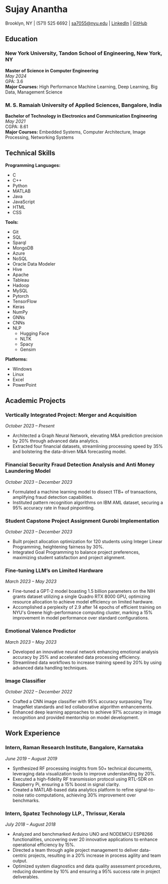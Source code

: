 
# Sujay Anantha

Brooklyn, NY | (571) 525 6692 | sa7055@nyu.edu | [LinkedIn](https://www.linkedin.com/in/sujay-anantha-1799961b0/) | [GitHub](https://github.com/Sujay-Anantha)

## Education

### New York University, Tandon School of Engineering, New York, NY
**Master of Science in Computer Engineering**  
*May 2024*  
GPA: 3.6  
**Major Courses:** High Performance Machine Learning, Deep Learning, Big Data, Management Science

### M. S. Ramaiah University of Applied Sciences, Bangalore, India
**Bachelor of Technology in Electronics and Communication Engineering**  
*May 2021*  
CGPA: 8.61  
**Major Courses:** Embedded Systems, Computer Architecture, Image Processing, Networking Systems

## Technical Skills

**Programming Languages:**  
- C
- C++
- Python
- MATLAB
- Java
- JavaScript
- HTML
- CSS

**Tools:**  
- Git
- SQL
- Sparql
- MongoDB
- Azure
- NoSQL
- Oracle Data Modeler
- Hive
- Apache
- Tableau
- Hadoop
- MySQL
- Pytorch
- TensorFlow
- Keras
- NumPy
- GNNs
- CNNs
- NLP
  - Hugging Face
  - NLTK
  - Spacy
  - Gensim

**Platforms:**  
- Windows
- Linux
- Excel
- PowerPoint

## Academic Projects

### Vertically Integrated Project: Merger and Acquisition
*October 2023 – Present*
- Architected a Graph Neural Network, elevating M&A prediction precision by 20% through advanced data analytics.
- Extracted four financial datasets, streamlining processing speed by 35% and bolstering the data-driven M&A forecasting model.

### Financial Security Fraud Detection Analysis and Anti Money Laundering Model
*October 2023 – December 2023*
- Formulated a machine learning model to dissect 1TB+ of transactions, amplifying fraud detection capabilities.
- Instituted pattern recognition algorithms on IBM AML dataset, securing a 95% accuracy rate in fraud pinpointing.

### Student Capstone Project Assignment Gurobi Implementation
*October 2023 – December 2023*
- Built project allocation optimization for 120 students using Integer Linear Programming, heightening fairness by 30%.
- Integrated Goal Programming to balance project preferences, maximizing student satisfaction and project alignment.

### Fine-tuning LLM’s on Limited Hardware
*March 2023 – May 2023*
- Fine-tuned a GPT-2 model boasting 1.5 billion parameters on the NIH grants dataset utilizing a single Quadro RTX 8000 GPU, optimizing resource allocation to achieve model efficiency on limited hardware.
- Accomplished a perplexity of 2.9 after 14 epochs of efficient training on NYU's Greene high-performance computing cluster, marking a 15% improvement in model performance over standard configurations.

### Emotional Valence Predictor
*March 2023 – May 2023*
- Developed an innovative neural network enhancing emotional analysis accuracy by 25% and accelerated data processing efficiency.
- Streamlined data workflows to increase training speed by 20% by using advanced data handling techniques.

### Image Classifier
*October 2022 – December 2022*
- Crafted a CNN image classifier with 95% accuracy surpassing Tiny ImageNet standards and led collaborative algorithm enhancements.
- Enhanced deep learning approaches to achieve 97% accuracy in image recognition and provided mentorship on model development.

## Work Experience

### Intern, Raman Research Institute, Bangalore, Karnataka
*June 2019 – August 2019*
- Synthesized RF processing insights from 50+ technical documents, leveraging data visualization tools to improve understanding by 20%.
- Executed a high-fidelity RF transmission protocol using RTL-SDR on Raspberry Pi, ensuring a 15% boost in signal clarity.
- Created a MATLAB-based data analytics platform to refine signal-to-noise ratio computations, achieving 30% improvement over benchmarks.

### Intern, Spatez Technology LLP., Thrissur, Kerala
*July 2018 – August 2018*
- Analyzed and benchmarked Arduino UNO and NODEMCU ESP8266 functionalities, uncovering over 20 innovative applications to enhance operational efficiency by 15%.
- Directed a team through agile project management to deliver data-centric projects, resulting in a 20% increase in process agility and team output.
- Optimized system diagnostics and data quality assessment procedures, reducing downtime by 10% and ensuring a 95% success rate in project deliverables.
